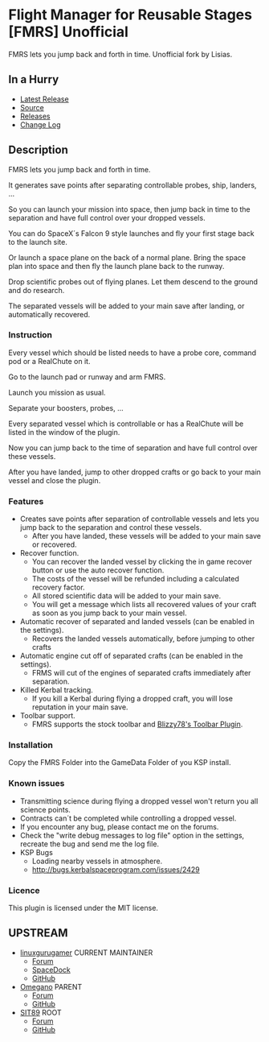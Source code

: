 # Flight Manager for Reusable Stages [FMRS] Unofficial

FMRS lets you jump back and forth in time. Unofficial fork by Lisias.


## In a Hurry

* [Latest Release](https://github.com/net-lisias-kspu/FMRS/releases)
* [Source](https://github.com/net-lisias-kspu/FMRS)
* [Releases](https://github.com/net-lisias-kspu/FMRS/tree/Archive)
* [Change Log](./CHANGE_LOG.md)
 

## Description

FMRS lets you jump back and forth in time.

It generates save points after separating controllable probes, ship, landers, ...

So you can launch your mission into space, then jump back in time to the separation and have full control over your dropped vessels.

You can do SpaceX´s Falcon 9 style launches and fly your first stage back to the launch site.

Or launch a space plane on the back of a normal plane. Bring the space plan into space and then fly the launch plane back to the runway.

Drop scientific probes out of flying planes. Let them descend to the ground and do research.

The separated vessels will be added to your main save after landing, or automatically recovered.

### Instruction

Every vessel which should be listed needs to have a probe core, command pod or a RealChute on it.

Go to the launch pad or runway and arm FMRS.

Launch you mission as usual.

Separate your boosters, probes, ...

Every separated vessel which is controllable or has a RealChute will be listed in the window of the plugin.

Now you can jump back to the time of separation and have full control over these vessels.

After you have landed, jump to other dropped crafts or go back to your main vessel and close the plugin.

### Features

* Creates save points after separation of controllable vessels and lets you jump back to the separation and control these vessels.
	+ After you have landed, these vessels will be added to your main save or recovered.
* Recover function.
	+ You can recover the landed vessel by clicking the in game recover button or use the auto recover function.
	+ The costs of the vessel will be refunded including a calculated recovery factor.
	+ All stored scientific data will be added to your main save.
	+ You will get a message which lists all recovered values of your craft as soon as you jump back to your main vessel.
* Automatic recover of separated and landed vessels (can be enabled in the settings).
	+ Recovers the landed vessels automatically, before jumping to other crafts
* Automatic engine cut off of separated crafts (can be enabled in the settings).
	+ FRMS will cut of the engines of separated crafts immediately after separation.
* Killed Kerbal tracking.
	+ If you kill a Kerbal during flying a dropped craft, you will lose reputation in your main save.
* Toolbar support.
	+ FMRS supports the stock toolbar and [Blizzy78's Toolbar Plugin](http://forum.kerbalspaceprogram.com/threads/60863-0-23-5-Toolbar-1-7-1-Common-API-for-draggable-resizable-buttons-toolbar).

### Installation

Copy the FMRS Folder into the GameData Folder of you KSP install.

### Known issues

* Transmitting science during flying a dropped vessel won't return you all science points.
* Contracts can´t be completed while controlling a dropped vessel.
* If you encounter any bug, please contact me on the forums.
* Check the "write debug messages to log file" option in the settings, recreate the bug and send me the log file.
* KSP Bugs
	+ Loading nearby vessels in atmosphere.
	+ http://bugs.kerbalspaceprogram.com/issues/2429

### Licence

This plugin is licensed under the MIT license.


## UPSTREAM

* [linuxgurugamer](https://forum.kerbalspaceprogram.com/index.php?/profile/129964-linuxgurugamer/) CURRENT MAINTAINER
	+ [Forum](https://forum.kerbalspaceprogram.com/index.php?/topic/157214-141_-flight-manager-for-reusable-stages-fmrs-now-with-recoverycontroller-integration/)
	+ [SpaceDock](https://spacedock.info/mod/1251/%20Flight%20Manager%20for%20Reusable%20Stages%20(FMRS)%20Continued)
	+ [GitHub](https://github.com/linuxgurugamer/FMRS)
* [Omegano](https://forum.kerbalspaceprogram.com/index.php?/profile/172838-omegano/) PARENT
	+ [Forum](https://forum.kerbalspaceprogram.com/index.php?/topic/72605-110-flight-manager-for-reusable-stages-fmrs-x110-experimental/) 
	+ [GitHub](https://github.com/Omegano/FMRS)
* [SIT89](https://forum.kerbalspaceprogram.com/index.php?/profile/110467-sit89/) ROOT
	+ [Forum](https://forum.kerbalspaceprogram.com/index.php?/topic/72605-110-flight-manager-for-reusable-stages-fmrs-x110-experimental/&)
	+ [GitHub](https://github.com/SIT89/FMRS)

